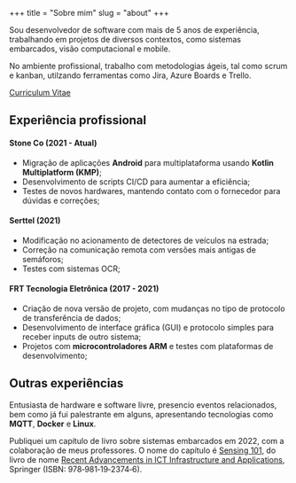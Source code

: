 +++
title = "Sobre mim"
slug = "about"
+++

Sou desenvolvedor de software com mais de 5 anos de experiência, trabalhando em projetos de diversos contextos, como sistemas embarcados, visão computacional e mobile.  


No ambiente profissional, trabalho com metodologias ágeis, tal como scrum e kanban, utilzando ferramentas como Jira, Azure Boards e Trello.  

[Curriculum Vitae](https://drive.proton.me/urls/5ZXRFQ3NP0#DxeoXUviIh8J)

## Experiência profissional

#### Stone Co (2021 - Atual)

- Migração de aplicações **Android** para multiplataforma usando **Kotlin Multiplatform (KMP)**;
- Desenvolvimento de scripts CI/CD para aumentar a eficiência;
- Testes de novos hardwares, mantendo contato com o fornecedor para dúvidas e correções;

#### Serttel (2021)

- Modificação no acionamento de detectores de veículos na estrada;
- Correção na comunicação remota com versões mais antigas de semáforos;
- Testes com sistemas OCR;

#### FRT Tecnologia Eletrônica (2017 - 2021)

- Criação de nova versão de projeto, com mudanças no tipo de protocolo de transferência de dados;
- Desenvolvimento de interface gráfica (GUI) e protocolo simples para receber inputs de outro sistema;
- Projetos com **microcontroladores ARM** e testes com plataformas de desenvolvimento;

## Outras experiências

Entusiasta de hardware e software livre, presencio eventos relacionados, bem como já fui palestrante em alguns, apresentando tecnologias como **MQTT**, **Docker** e **Linux**.  

Publiquei um capítulo de livro sobre sistemas embarcados em 2022, com a colaboração de meus professores. O nome do capítulo é [Sensing 101](https://link.springer.com/chapter/10.1007/978-981-19-2374-6_2), do livro de nome [Recent Advancements in ICT Infrastructure and Applications](https://link.springer.com/book/10.1007/978-981-19-2374-6), Springer (ISBN: 978‑981‑19‑2374‑6).